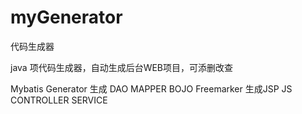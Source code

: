 # myGenerator
代码生成器

java  项代码生成器，自动生成后台WEB项目，可添删改查

Mybatis Generator  生成 DAO MAPPER BOJO
Freemarker  生成JSP JS CONTROLLER SERVICE
